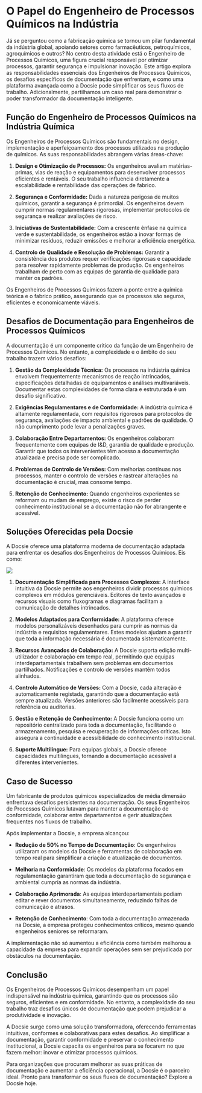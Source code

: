 # O Papel do Engenheiro de Processos Químicos na Indústria

Já se perguntou como a fabricação química se tornou um pilar fundamental da indústria global, apoiando setores como farmacêuticos, petroquímicos, agroquímicos e outros? No centro desta atividade está o Engenheiro de Processos Químicos, uma figura crucial responsável por otimizar processos, garantir segurança e impulsionar inovação. Este artigo explora as responsabilidades essenciais dos Engenheiros de Processos Químicos, os desafios específicos de documentação que enfrentam, e como uma plataforma avançada como a Docsie pode simplificar os seus fluxos de trabalho. Adicionalmente, partilhamos um caso real para demonstrar o poder transformador da documentação inteligente.

## Função do Engenheiro de Processos Químicos na Indústria Química

Os Engenheiros de Processos Químicos são fundamentais no design, implementação e aperfeiçoamento dos processos utilizados na produção de químicos. As suas responsabilidades abrangem várias áreas-chave:

1. **Design e Otimização de Processos:** Os engenheiros avaliam matérias-primas, vias de reação e equipamentos para desenvolver processos eficientes e rentáveis. O seu trabalho influencia diretamente a escalabilidade e rentabilidade das operações de fabrico.

2. **Segurança e Conformidade:** Dada a natureza perigosa de muitos químicos, garantir a segurança é primordial. Os engenheiros devem cumprir normas regulamentares rigorosas, implementar protocolos de segurança e realizar avaliações de risco.

3. **Iniciativas de Sustentabilidade:** Com a crescente ênfase na química verde e sustentabilidade, os engenheiros estão a inovar formas de minimizar resíduos, reduzir emissões e melhorar a eficiência energética.

4. **Controlo de Qualidade e Resolução de Problemas:** Garantir a consistência dos produtos requer verificações rigorosas e capacidade para resolver rapidamente problemas de produção. Os engenheiros trabalham de perto com as equipas de garantia de qualidade para manter os padrões.

Os Engenheiros de Processos Químicos fazem a ponte entre a química teórica e o fabrico prático, assegurando que os processos são seguros, eficientes e economicamente viáveis.

## Desafios de Documentação para Engenheiros de Processos Químicos

A documentação é um componente crítico da função de um Engenheiro de Processos Químicos. No entanto, a complexidade e o âmbito do seu trabalho trazem vários desafios:

1. **Gestão da Complexidade Técnica:** Os processos na indústria química envolvem frequentemente mecanismos de reação intrincados, especificações detalhadas de equipamentos e análises multivariáveis. Documentar estas complexidades de forma clara e estruturada é um desafio significativo.

2. **Exigências Regulamentares e de Conformidade:** A indústria química é altamente regulamentada, com requisitos rigorosos para protocolos de segurança, avaliações de impacto ambiental e padrões de qualidade. O não cumprimento pode levar a penalizações graves.

3. **Colaboração Entre Departamentos:** Os engenheiros colaboram frequentemente com equipas de I&D, garantia de qualidade e produção. Garantir que todos os intervenientes têm acesso a documentação atualizada e precisa pode ser complicado.

4. **Problemas de Controlo de Versões:** Com melhorias contínuas nos processos, manter o controlo de versões e rastrear alterações na documentação é crucial, mas consome tempo.

5. **Retenção de Conhecimento:** Quando engenheiros experientes se reformam ou mudam de emprego, existe o risco de perder conhecimento institucional se a documentação não for abrangente e acessível.

## Soluções Oferecidas pela Docsie

A Docsie oferece uma plataforma moderna de documentação adaptada para enfrentar os desafios dos Engenheiros de Processos Químicos. Eis como:

![](https://cdn.docsie.io/workspace_PxAvC1Uenuc7ad6H3/doc_wn84Jkoc6hIMTO2eE/file_XE9A0ZiXYWRebMpME/image_4d67d10a-bea3-f4ec-c7ae-35d74bce7fff.jpg)

1. **Documentação Simplificada para Processos Complexos:** A interface intuitiva da Docsie permite aos engenheiros dividir processos químicos complexos em módulos gerenciáveis. Editores de texto avançados e recursos visuais como fluxogramas e diagramas facilitam a comunicação de detalhes intrincados.

2. **Modelos Adaptados para Conformidade:** A plataforma oferece modelos personalizáveis desenhados para cumprir as normas da indústria e requisitos regulamentares. Estes modelos ajudam a garantir que toda a informação necessária é documentada sistematicamente.

3. **Recursos Avançados de Colaboração:** A Docsie suporta edição multi-utilizador e colaboração em tempo real, permitindo que equipas interdepartamentais trabalhem sem problemas em documentos partilhados. Notificações e controlo de versões mantêm todos alinhados.

4. **Controlo Automático de Versões:** Com a Docsie, cada alteração é automaticamente registada, garantindo que a documentação está sempre atualizada. Versões anteriores são facilmente acessíveis para referência ou auditorias.

5. **Gestão e Retenção de Conhecimento:** A Docsie funciona como um repositório centralizado para toda a documentação, facilitando o armazenamento, pesquisa e recuperação de informações críticas. Isto assegura a continuidade e acessibilidade do conhecimento institucional.

6. **Suporte Multilingue:** Para equipas globais, a Docsie oferece capacidades multilingues, tornando a documentação acessível a diferentes intervenientes.

## Caso de Sucesso

Um fabricante de produtos químicos especializados de média dimensão enfrentava desafios persistentes na documentação. Os seus Engenheiros de Processos Químicos lutavam para manter a documentação de conformidade, colaborar entre departamentos e gerir atualizações frequentes nos fluxos de trabalho.

Após implementar a Docsie, a empresa alcançou:

* **Redução de 50% no Tempo de Documentação**: Os engenheiros utilizaram os modelos da Docsie e ferramentas de colaboração em tempo real para simplificar a criação e atualização de documentos.

* **Melhoria na Conformidade**: Os modelos da plataforma focados em regulamentação garantiram que toda a documentação de segurança e ambiental cumpria as normas da indústria.

* **Colaboração Aprimorada**: As equipas interdepartamentais podiam editar e rever documentos simultaneamente, reduzindo falhas de comunicação e atrasos.

* **Retenção de Conhecimento**: Com toda a documentação armazenada na Docsie, a empresa protegeu conhecimentos críticos, mesmo quando engenheiros seniores se reformaram.

A implementação não só aumentou a eficiência como também melhorou a capacidade da empresa para expandir operações sem ser prejudicada por obstáculos na documentação.

## Conclusão

Os Engenheiros de Processos Químicos desempenham um papel indispensável na indústria química, garantindo que os processos são seguros, eficientes e em conformidade. No entanto, a complexidade do seu trabalho traz desafios únicos de documentação que podem prejudicar a produtividade e inovação.

A Docsie surge como uma solução transformadora, oferecendo ferramentas intuitivas, conformes e colaborativas para estes desafios. Ao simplificar a documentação, garantir conformidade e preservar o conhecimento institucional, a Docsie capacita os engenheiros para se focarem no que fazem melhor: inovar e otimizar processos químicos.

Para organizações que procuram melhorar as suas práticas de documentação e aumentar a eficiência operacional, a Docsie é o parceiro ideal. Pronto para transformar os seus fluxos de documentação? Explore a Docsie hoje.
